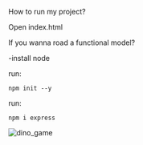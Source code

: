 How to run my project?

Open index.html

If you wanna road a functional model?

-install node

run: 

    npm init --y

run: 

    npm i express


![dino_game](https://github.com/jonorex/dino_game_AI_genetic_algorithm/dino_game.gif)
